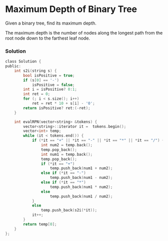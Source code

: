 # Maximum Depth of Binary Tree
Given a binary tree, find its maximum depth.

The maximum depth is the number of nodes along the longest path from the root node down to the farthest leaf node.

### Solution
``` c
class Solution {
public:
    int s2i(string s) {
        bool isPositive = true;
        if (s[0] == '-')
            isPositive = false;
        int i = isPositive? 0:1;
        int ret = 0;
        for (; i < s.size(); i++)
            ret = ret * 10 + s[i] - '0';
        return isPositive? ret:(-ret);
    }

    int evalRPN(vector<string> &tokens) {
        vector<string>::iterator it =  tokens.begin();
        vector<int> temp;
        while (it < tokens.end()) {
            if (*it == "+" || *it == "-" || *it == "*" || *it == "/") {
                int num2 = temp.back();
                temp.pop_back();
                int num1 = temp.back();
                temp.pop_back();
                if (*it == "+")
                    temp.push_back(num1 + num2);
                else if (*it == "-")
                    temp.push_back(num1 - num2);
                else if (*it == "*")
                    temp.push_back(num1 * num2);
                else
                    temp.push_back(num1 / num2);    
            }
            else
                temp.push_back(s2i(*it));
            it++;
        }
        return temp[0];
    }
};
```
<div id="disqus_thread"></div>
<script type="text/javascript">
    var disqus_shortname = 'algorithm-book';
    (function() {
        var dsq = document.createElement('script'); dsq.type = 'text/javascript'; dsq.async = true;
        dsq.src = '//' + disqus_shortname + '.disqus.com/embed.js';
        (document.getElementsByTagName('head')[0] || document.getElementsByTagName('body')[0]).appendChild(dsq);
    })();
</script>
